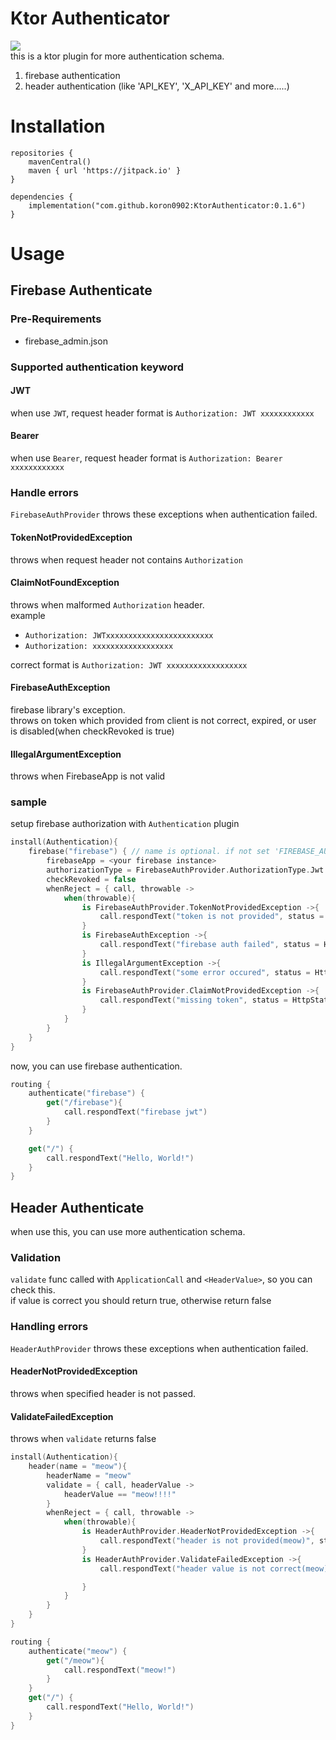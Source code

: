 # Ktor Authenticator
[![](https://jitpack.io/v/koron0902/KtorAuthenticator.svg)](https://jitpack.io/#koron0902/KtorAuthenticator)  
this is a ktor plugin for more authentication schema.

1. firebase authentication
2. header authentication (like 'API_KEY', 'X_API_KEY' and more.....)

# Installation
```
repositories {
    mavenCentral()
    maven { url 'https://jitpack.io' }
}

dependencies {
    implementation("com.github.koron0902:KtorAuthenticator:0.1.6")
}
```


# Usage
## Firebase Authenticate

### Pre-Requirements
- firebase_admin.json

### Supported authentication keyword
#### JWT
when use `JWT`, request header format is `Authorization: JWT xxxxxxxxxxxx`

#### Bearer
when use `Bearer`, request header format is `Authorization: Bearer xxxxxxxxxxxx`

### Handle errors
`FirebaseAuthProvider` throws these exceptions when authentication failed.  
#### TokenNotProvidedException  
throws when request header not contains `Authorization`

#### ClaimNotFoundException
throws when malformed `Authorization` header.  
example
- `Authorization: JWTxxxxxxxxxxxxxxxxxxxxxxxx` 
- `Authorization: xxxxxxxxxxxxxxxxxx`

correct format is `Authorization: JWT xxxxxxxxxxxxxxxxxx`

#### FirebaseAuthException
firebase library's exception.  
throws on token which provided from client is not correct, expired, or user is disabled(when checkRevoked is true)

#### IllegalArgumentException
throws when FirebaseApp is not valid

### sample
setup firebase authorization with `Authentication` plugin 

``` kotlin
install(Authentication){
    firebase("firebase") { // name is optional. if not set 'FIREBASE_AUTH' is used
        firebaseApp = <your firebase instance>
        authorizationType = FirebaseAuthProvider.AuthorizationType.Jwt
        checkRevoked = false
        whenReject = { call, throwable ->
            when(throwable){
                is FirebaseAuthProvider.TokenNotProvidedException ->{
                    call.respondText("token is not provided", status = HttpStatusCode.Unauthorized)
                }
                is FirebaseAuthException ->{
                    call.respondText("firebase auth failed", status = HttpStatusCode.Unauthorized)
                }
                is IllegalArgumentException ->{
                    call.respondText("some error occured", status = HttpStatusCode.Unauthorized)
                }
                is FirebaseAuthProvider.ClaimNotProvidedException ->{
                    call.respondText("missing token", status = HttpStatusCode.Unauthorized)
                }
            }
        }
    }
}
```
now, you can use firebase authentication.


``` kotlin
routing {
    authenticate("firebase") {
        get("/firebase"){
            call.respondText("firebase jwt")
        }
    }

    get("/") {
        call.respondText("Hello, World!")
    }
}
```



## Header Authenticate
when use this, you can use more authentication schema.  

### Validation
`validate` func called with `ApplicationCall` and `<HeaderValue>`, so you can check this.  
if value is correct you should return true, otherwise return false

### Handling errors
`HeaderAuthProvider` throws these exceptions when authentication failed.

#### HeaderNotProvidedException
throws when specified header is not passed.

#### ValidateFailedException
throws when `validate` returns false

``` kotlin
install(Authentication){
    header(name = "meow"){
        headerName = "meow"
        validate = { call, headerValue ->
            headerValue == "meow!!!!"
        }
        whenReject = { call, throwable ->
            when(throwable){
                is HeaderAuthProvider.HeaderNotProvidedException ->{
                    call.respondText("header is not provided(meow)", status = HttpStatusCode.Unauthorized)
                }
                is HeaderAuthProvider.ValidateFailedException ->{
                    call.respondText("header value is not correct(meow)", status = HttpStatusCode.Unauthorized)

                }
            }
        }
    }
}
```

``` kotlin
routing {
    authenticate("meow") {
        get("/meow"){
            call.respondText("meow!")
        }
    }
    get("/") {
        call.respondText("Hello, World!")
    }
}
```